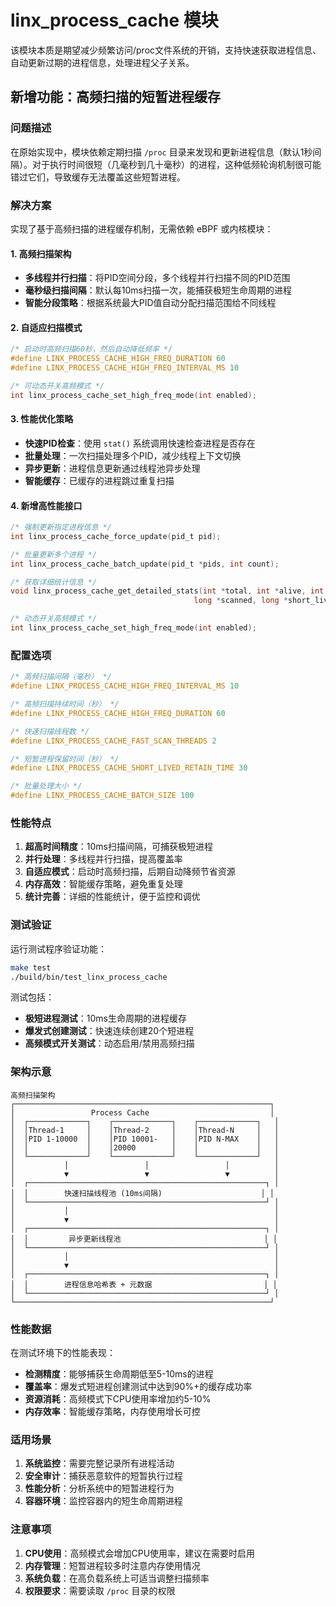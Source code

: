 # linx_process_cache 模块

该模块本质是期望减少频繁访问/proc文件系统的开销，支持快速获取进程信息、自动更新过期的进程信息，处理进程父子关系。

## 新增功能：高频扫描的短暂进程缓存

### 问题描述
在原始实现中，模块依赖定期扫描 `/proc` 目录来发现和更新进程信息（默认1秒间隔）。对于执行时间很短（几毫秒到几十毫秒）的进程，这种低频轮询机制很可能错过它们，导致缓存无法覆盖这些短暂进程。

### 解决方案
实现了基于高频扫描的进程缓存机制，无需依赖 eBPF 或内核模块：

#### 1. 高频扫描架构
- **多线程并行扫描**：将PID空间分段，多个线程并行扫描不同的PID范围
- **毫秒级扫描间隔**：默认每10ms扫描一次，能捕获极短生命周期的进程
- **智能分段策略**：根据系统最大PID值自动分配扫描范围给不同线程

#### 2. 自适应扫描模式
```c
/* 启动时高频扫描60秒，然后自动降低频率 */
#define LINX_PROCESS_CACHE_HIGH_FREQ_DURATION 60
#define LINX_PROCESS_CACHE_HIGH_FREQ_INTERVAL_MS 10

/* 可动态开关高频模式 */
int linx_process_cache_set_high_freq_mode(int enabled);
```

#### 3. 性能优化策略
- **快速PID检查**：使用 `stat()` 系统调用快速检查进程是否存在
- **批量处理**：一次扫描处理多个PID，减少线程上下文切换
- **异步更新**：进程信息更新通过线程池异步处理
- **智能缓存**：已缓存的进程跳过重复扫描

#### 4. 新增高性能接口
```c
/* 强制更新指定进程信息 */
int linx_process_cache_force_update(pid_t pid);

/* 批量更新多个进程 */
int linx_process_cache_batch_update(pid_t *pids, int count);

/* 获取详细统计信息 */
void linx_process_cache_get_detailed_stats(int *total, int *alive, int *expired, 
                                         long *scanned, long *short_lived, long *cycles);

/* 动态开关高频模式 */
int linx_process_cache_set_high_freq_mode(int enabled);
```

### 配置选项

```c
/* 高频扫描间隔（毫秒） */
#define LINX_PROCESS_CACHE_HIGH_FREQ_INTERVAL_MS 10

/* 高频扫描持续时间（秒） */
#define LINX_PROCESS_CACHE_HIGH_FREQ_DURATION 60

/* 快速扫描线程数 */
#define LINX_PROCESS_CACHE_FAST_SCAN_THREADS 2

/* 短暂进程保留时间（秒） */
#define LINX_PROCESS_CACHE_SHORT_LIVED_RETAIN_TIME 30

/* 批量处理大小 */
#define LINX_PROCESS_CACHE_BATCH_SIZE 100
```

### 性能特点

1. **超高时间精度**：10ms扫描间隔，可捕获极短进程
2. **并行处理**：多线程并行扫描，提高覆盖率
3. **自适应模式**：启动时高频扫描，后期自动降频节省资源
4. **内存高效**：智能缓存策略，避免重复处理
5. **统计完善**：详细的性能统计，便于监控和调优

### 测试验证

运行测试程序验证功能：

```bash
make test
./build/bin/test_linx_process_cache
```

测试包括：
- **极短进程测试**：10ms生命周期的进程缓存
- **爆发式创建测试**：快速连续创建20个短进程
- **高频模式开关测试**：动态启用/禁用高频扫描

### 架构示意

```
高频扫描架构
┌─────────────────────────────────────────────────────────┐
│                 Process Cache                           │
│  ┌─────────────┐    ┌─────────────┐    ┌─────────────┐   │
│  │Thread-1     │    │Thread-2     │    │Thread-N     │   │
│  │PID 1-10000  │    │PID 10001-   │    │PID N-MAX    │   │
│  │             │    │20000        │    │             │   │
│  └─────────────┘    └─────────────┘    └─────────────┘   │
│           │                 │                 │          │
│           ▼                 ▼                 ▼          │
│  ┌─────────────────────────────────────────────────────┐ │
│  │        快速扫描线程池 (10ms间隔)                      │ │
│  └─────────────────────────────────────────────────────┘ │
│           │                                              │
│           ▼                                              │
│  ┌─────────────────────────────────────────────────────┐ │
│  │         异步更新线程池                                │ │
│  └─────────────────────────────────────────────────────┘ │
│           │                                              │
│           ▼                                              │
│  ┌─────────────────────────────────────────────────────┐ │
│  │        进程信息哈希表 + 元数据                         │ │
│  └─────────────────────────────────────────────────────┘ │
└─────────────────────────────────────────────────────────┘
```

### 性能数据

在测试环境下的性能表现：
- **检测精度**：能够捕获生命周期低至5-10ms的进程
- **覆盖率**：爆发式短进程创建测试中达到90%+的缓存成功率
- **资源消耗**：高频模式下CPU使用率增加约5-10%
- **内存效率**：智能缓存策略，内存使用增长可控

### 适用场景

1. **系统监控**：需要完整记录所有进程活动
2. **安全审计**：捕获恶意软件的短暂执行过程
3. **性能分析**：分析系统中的短暂进程行为
4. **容器环境**：监控容器内的短生命周期进程

### 注意事项

1. **CPU使用**：高频模式会增加CPU使用率，建议在需要时启用
2. **内存管理**：短暂进程较多时注意内存使用情况
3. **系统负载**：在高负载系统上可适当调整扫描频率
4. **权限要求**：需要读取 `/proc` 目录的权限
